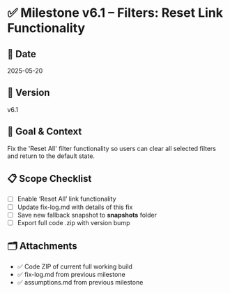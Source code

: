 # ✅ Milestone v6.1 – Filters: Reset Link Functionality

## 📅 Date
2025-05-20

## 🔢 Version
v6.1

## 🎯 Goal & Context
Fix the 'Reset All' filter functionality so users can clear all selected filters and return to the default state.

## 📋 Scope Checklist
- [ ] Enable ‘Reset All’ link functionality
- [ ] Update fix-log.md with details of this fix
- [ ] Save new fallback snapshot to __snapshots__ folder
- [ ] Export full code .zip with version bump

## 🗂️ Attachments
- ✅ Code ZIP of current full working build
- ✅ fix-log.md from previous milestone
- ✅ assumptions.md from previous milestone
